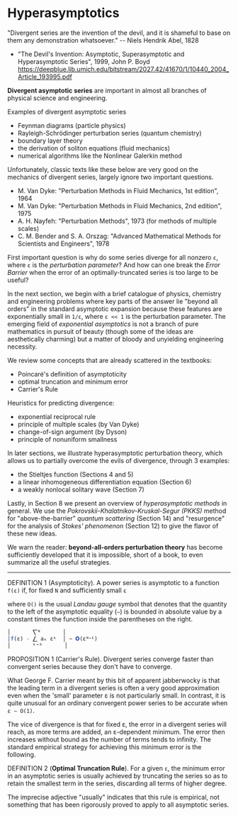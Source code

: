 # Hyperasymptotics

"Divergent series are the invention of the devil, and it is shameful to base on them any demonstration whatsoever." -- Niels Hendrik Abel, 1828

* "The Devil's Invention: Asymptotic, Superasymptotic and Hyperasymptotic Series", 1999, John P. Boyd
https://deepblue.lib.umich.edu/bitstream/2027.42/41670/1/10440_2004_Article_193995.pdf

**Divergent asymptotic series** are important in almost all branches of physical science and engineering.

Examples of divergent asymptotic series
- Feynman diagrams (particle physics)
- Rayleigh-Schrödinger perturbation series (quantum chemistry)
- boundary layer theory
- the derivation of soliton equations (fluid mechanics)
- numerical algorithms like the Nonlinear Galerkin method

Unfortunately, classic texts like these below are very good on the mechanics of divergent series, largely ignore two important questions.
- M. Van Dyke: "Perturbation Methods in Fluid Mechanics, 1st edition", 1964
- M. Van Dyke: "Perturbation Methods in Fluid Mechanics, 2nd edition", 1975
- A. H. Nayfeh: "Perturbation Methods", 1973 (for methods of multiple scales)
- C. M. Bender and S. A. Orszag: "Advanced Mathematical Methods for Scientists and Engineers", 1978


First important question is why do some series diverge for all nonzero `ε`, where `ε` is the *perturbation parameter*? And how can one break the *Error Barrier* when the error of an optimally-truncated series is too large to be useful?

In the next section, we begin with a brief catalogue of physics, chemistry and engineering problems where key parts of the answer lie "beyond all orders" in the standard asymptotic expansion because these features are exponentially small in `1/ε`, where `ε << 1` is the perturbation parameter. The emerging field of *exponential asymptotics* is not a branch of pure mathematics in pursuit of beauty (though some of the ideas are aesthetically charming) but a matter of bloody and unyielding engineering necessity.

We review some concepts that are already scattered in the textbooks:
- Poincaré's definition of asymptoticity
- optimal truncation and minimum error
- Carrier's Rule

Heuristics for predicting divergence:
- exponential reciprocal rule
- principle of multiple scales (by Van Dyke)
- change-of-sign argument (by Dyson)
- principle of nonuniform smallness


In later sections, we illustrate hyperasymptotic perturbation theory, which allows us to partially overcome the evils of divergence, through 3 examples:
- the Stieltjes function (Sections 4 and 5)
- a linear inhomogeneous differentiation equation (Section 6)
- a weakly nonlocal solitary wave (Section 7)

Lastly, in Section 8 we present an overview of *hyperasymptotic methods* in general. We use the *Pokrovskii-Khalatnikov-Kruskal-Segur (PKKS)* method for "above-the-barrier" *quantum scattering* (Section 14) and "resurgence" for the analysis of *Stokes' phenomenon* (Section 12) to give the flavor of these new ideas.

We warn the reader: **beyond-all-orders perturbation theory** has become sufficiently developed that it is impossible, short of a book, to even summarize all the useful strategies.

---

DEFINITION 1 (Asymptoticity). A power series is asymptotic to a function `f(ε)` if, for fixed `N` and sufficiently small `ε`


where `O()` is the usual *Landau gauge* symbol that denotes that the quantity to the left of the asymptotic equality (`∼`) is bounded in absolute value by a constant times the function inside the parentheses on the right.

```js
│       ⎲ᴺ       │
│f(ε) - ⎳ aₖ εᵏ  │ ∼ 𝐎(εᴺᐩ¹)
│       ᵏ⁼⁰       │
```

PROPOSITION 1 (Carrier's Rule). Divergent series converge faster than convergent series because they don't have to converge.

What George F. Carrier meant by this bit of apparent jabberwocky is that the leading term in a divergent series is often a very good approximation even when the 'small' parameter ε is not particularly small. In contrast, it is quite unusual for an ordinary convergent power series to be accurate when `ε ∼ O(1)`.

The vice of divergence is that for fixed ε, the error in a divergent series will reach, as more terms are added, an ε-dependent minimum. The error then increases without bound as the number of terms tends to infinity. The standard empirical strategy for achieving this minimum error is the following.

DEFINITION 2 (**Optimal Truncation Rule**). For a given `ε`, the minimum error in an asymptotic series is usually achieved by truncating the series so as to retain the smallest term in the series, discarding all terms of higher degree.

The imprecise adjective "usually" indicates that this rule is empirical, not something that has been rigorously proved to apply to all asymptotic series.
